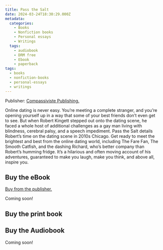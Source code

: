 ```yaml
---
title: Pass the Salt
date: 2024-03-24T18:30:29.000Z
metadata:
  categories:
    - Books
    - Nonfiction books
    - Personal essays
    - Writings
  tags:
    - audiobook
    - DRM free
    - Ebook
    - paperback
tags:
  - books
  - nonfiction-books
  - personal-essays
  - writings
---
```


Publisher: [Compassiviste Publishing.](https://compassiviste.com/initiative/compassiviste-publishing/)

Online dating is never easy. You’re meeting a complete stranger, and you’re opening yourself up in a way that some of your best friends don’t even get to see. But when Robert Kingett stepped out onto the dating scene, he faced a whole host of additional challenges as a gay man living with blindness, cerebral palsy, and a speech impediment. Pass the Salt details Robert’s time on the dating scene in 2010s Chicago. Get ready to meet the brightest and best from the online dating world, including The Fare Fan, The Smooth Catfish, and the dashing Richard, who’s better company than Robert’s humming fridge. It’s a hilarious and often moving account of his adventures, guaranteed to make you laugh, make you think, and above all, inspire you.

## Buy the eBook

[Buy from the publisher.](https://compassiviste.com/product/pass-the-salt/)

Coming soon!

## Buy the print book

## Buy the Audiobook

Coming soon!
